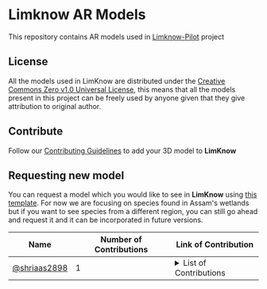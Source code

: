 # Limknow AR Models
This repository contains AR models used in [Limknow-Pilot](https://github.com/sangeetagupta2068/LimKnow-Pilot/) project

## License 
All the models used in LimKnow are distributed under the [Creative Commons Zero v1.0 Universal License](LICENSE), this means that all the models present in this project can be freely used by anyone given that they give attribution to original author. 

## Contribute
Follow our [Contributing Guidelines](CONTRIBUTING.md) to add your 3D model to **LimKnow**

## Requesting new model
You can request a model which you would like to see in **LimKnow** using [this template](https://github.com/shriaas2898/Limknow-AR-Models/issues/new?assignees=&labels=&template=request-a-model.md&title=). For now we are focusing on species found in Assam's wetlands but if you want to see species from a different region, you can still go ahead and request it and it can be incorporated in future versions.

| Name | Number of Contributions | Link of Contribution|
| --- | --- | --- |
| [@shriaas2898](https://github.io/shriaas2898) | 1 | <details> <summary>List of Contributions </summary> - [Pr test ](https://github.com/shriaas2898/Limknow-AR-Models/pull/4) <br></details> |
<!-- End of Leaderbaord-->

